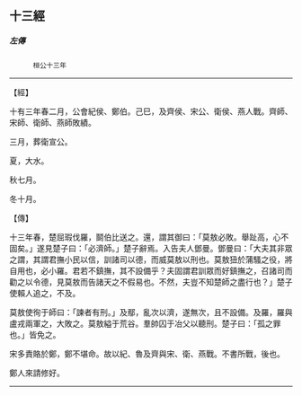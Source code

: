 

## 十三經

##### 左傳
　　　`桓公十三年`

* * *

【經】

十有三年春二月，公會紀侯、鄭伯。己巳，及齊侯、宋公、衛侯、燕人戰。齊師、宋師、衛師、燕師敗績。

三月，葬衛宣公。

夏，大水。

秋七月。

冬十月。

【傳】

十三年春，楚屈瑕伐羅，鬬伯比送之。還，謂其御曰：「莫敖必敗。舉趾高，心不固矣。」遂見楚子曰：「必濟師。」楚子辭焉。入告夫人鄧曼。鄧曼曰：「大夫其非眾之謂，其謂君撫小民以信，訓諸司以德，而威莫敖以刑也。莫敖狃於蒲騷之役，將自用也，必小羅。君若不鎮撫，其不設備乎？夫固謂君訓眾而好鎮撫之，召諸司而勸之以令德，見莫敖而告諸天之不假易也。不然，夫豈不知楚師之盡行也？」楚子使賴人追之，不及。

莫敖使徇于師曰：「諫者有刑。」及鄢，亂次以濟，遂無次，且不設備。及羅，羅與盧戎兩軍之，大敗之。莫敖縊于荒谷。羣帥囚于冶父以聽刑。楚子曰：「孤之罪也。」皆免之。

宋多責賂於鄭，鄭不堪命。故以紀、魯及齊與宋、衛、燕戰。不書所戰，後也。

鄭人來請修好。

* * *

